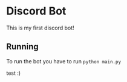 # Discord Bot

This is my first discord bot!

## Running

To run the bot you have to run `python main.py`

test :)
